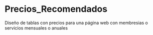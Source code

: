 # Precios_Recomendados
Diseño de tablas con precios para una página web con membresias o servicios mensuales o anuales
